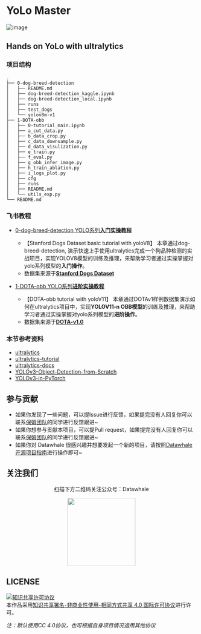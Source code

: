 # YoLo Master

![image](https://github.com/user-attachments/assets/f23752e3-e440-4fd6-a2ee-33b64bdc6544)

## Hands on YoLo with ultralytics

### 项目结构
```
.
├── 0-dog-breed-detection
│   ├── README.md
│   ├── dog-breed-detection_kaggle.ipynb
│   ├── dog-breed-detection_local.ipynb
│   ├── runs
│   ├── test_dogs
│   └── yolov8m-v1
├── 1-DOTA-obb
│   ├── 0-tutorial_main.ipynb
│   ├── a_cut_data.py
│   ├── b_data_crop.py
│   ├── c_data_downsample.py
│   ├── d_data_visulization.py
│   ├── e_train.py
│   ├── f_eval.py
│   ├── g_obb_infer_image.py
│   ├── h_train_ablation.py
│   ├── i_logs_plot.py
│   ├── cfg
│   ├── runs
│   ├── README.md
│   └── utils_exp.py
└── README.md
```

### 飞书教程

- [0-dog-breed-detection YOLO系列**入门实操教程**](https://wvet00aj34c.feishu.cn/docx/Ojcfd0ZF5olk4Yxwt9ZcjgSenUD?from=from_copylink)

    - 【Stanford Dogs Dataset basic tutorial with yoloV8】 本章通过dog-breed-detection, 演示快速上手使用ultralytics完成一个狗品种检测的实战项目，实现YOLOV8模型的训练及推理，来帮助学习者通过实操掌握对yolo系列模型的**入门操作**。
    - 数据集来源于[**Stanford Dogs Dataset**](http://vision.stanford.edu/aditya86/ImageNetDogs/)


- [1-DOTA-obb YOLO系列**进阶实操教程**](https://wvet00aj34c.feishu.cn/docx/IPHFddAZmoBTr3xrRS0cW0Yanof?from=from_copylink)

    - 【DOTA-obb tutorial with yoloV11】 本章通过DOTAv1样例数据集演示如何在ultralytics项目中，实现**YOLOV11-n OBB模型**的训练及推理，来帮助学习者通过实操掌握对yolo系列模型的**进阶操作**。
    - 数据集来源于[**DOTA-v1.0**](https://captain-whu.github.io/DOTA/dataset.html)

###  本节参考资料

- [ultralytics](https://github.com/ultralytics/ultralytics)
- [ultralytics-tutorial](https://docs.ultralytics.com/tutorials/getting-started)
- [ultralytics-docs](https://docs.ultralytics.com/)
- [YOLOv3-Object-Detection-from-Scratch](https://github.com/williamcfrancis/YOLOv3-Object-Detection-from-Scratch/blob/main/YOLO_object_detection.ipynb)
- [YOLOv3-in-PyTorch](https://github.com/westerndigitalcorporation/YOLOv3-in-PyTorch/blob/release/src/model.py)




## 参与贡献

- 如果你发现了一些问题，可以提Issue进行反馈，如果提完没有人回复你可以联系[保姆团队](https://github.com/datawhalechina/DOPMC/blob/main/OP.md)的同学进行反馈跟进~
- 如果你想参与贡献本项目，可以提Pull request，如果提完没有人回复你可以联系[保姆团队](https://github.com/datawhalechina/DOPMC/blob/main/OP.md)的同学进行反馈跟进~
- 如果你对 Datawhale 很感兴趣并想要发起一个新的项目，请按照[Datawhale开源项目指南](https://github.com/datawhalechina/DOPMC/blob/main/GUIDE.md)进行操作即可~

## 关注我们

<div align=center>
<p>扫描下方二维码关注公众号：Datawhale</p>
<img src="https://raw.githubusercontent.com/datawhalechina/pumpkin-book/master/res/qrcode.jpeg" width = "180" height = "180">
</div>

## LICENSE

<a rel="license" href="http://creativecommons.org/licenses/by-nc-sa/4.0/"><img alt="知识共享许可协议" style="border-width:0" src="https://img.shields.io/badge/license-CC%20BY--NC--SA%204.0-lightgrey" /></a><br />本作品采用<a rel="license" href="http://creativecommons.org/licenses/by-nc-sa/4.0/">知识共享署名-非商业性使用-相同方式共享 4.0 国际许可协议</a>进行许可。

*注：默认使用CC 4.0协议，也可根据自身项目情况选用其他协议*
